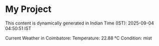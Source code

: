 # My Project

This content is dynamically generated in Indian Time (IST): 2025-09-04 04:50:51 IST


Current Weather in Coimbatore:
Temperature: 22.88 °C
Condition: mist
